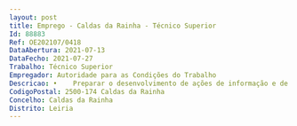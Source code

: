 ```yaml
--- 
layout: post
title: Emprego - Caldas da Rainha - Técnico Superior
Id: 88883
Ref: OE202107/0418
DataAbertura: 2021-07-13
DataFecho: 2021-07-27
Trabalho: Técnico Superior
Empregador: Autoridade para as Condições do Trabalho
Descricao: •	Preparar o desenvolvimento de ações de informação e de sensibilização nos domínios das relações laborais e da segurança e saúde no trabalho •	Gerir os sistemas Crhonus e GeRFIP •	Gerir a frota automóvel e as ajudas de custo •	Proceder ao registo da atividade inspetiva no SINAI •	Assessorar o Diretor.
CodigoPostal: 2500-174 Caldas da Rainha
Concelho: Caldas da Rainha
Distrito: Leiria
--- 
```

